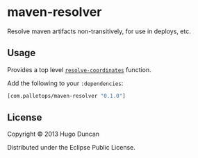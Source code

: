 # maven-resolver

Resolve maven artifacts non-transitively, for use in deploys, etc.

## Usage

Provides a top level
[`resolve-coordinates`](http://palletops.com/maven-resolver/0.1/api/com.palletops.maven-resolver.html#var-resolve-coordinates)
function.

Add the following to your `:dependencies`:

```clj
[com.palletops/maven-resolver "0.1.0"]
```

## License

Copyright © 2013 Hugo Duncan

Distributed under the Eclipse Public License.
